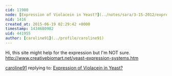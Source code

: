 ```yaml
---
cid: 11980
node: [Expression of Violacein in Yeast?](../notes/sara/3-15-2012/expression-violacein-yeast)
nid: 1416
created_at: 2015-06-19 02:29:42 +0000
timestamp: 1434680982
uid: 441955
author: [caroline91](../profile/caroline91)
---
```


Hi, this site might help for the expression but I'm NOT sure. http://www.creativebiomart.net/yeast-expression-systems.htm

[caroline91](../profile/caroline91) replying to: [Expression of Violacein in Yeast?](../notes/sara/3-15-2012/expression-violacein-yeast)

